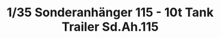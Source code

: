 ---
layout: product
title: "1/35 Sonderanhänger 115 - 10t Tank Trailer Sd.Ah.115"
price: "3500" 
desc: "Maketa"
img_path: "/assets/img/DW35002.webp"
brand: "Das Werk"
available: false
special_offer: false
new: false
soon: false
cat: "010000"
subcat: "011100"
subsubcat: "0N/A"
sifra: "DW35002"
popular: false
spec: false
---